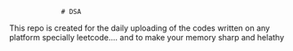                  # DSA 
This repo is created for the daily uploading of the codes written on any platform specially leetcode....  and to make your memory sharp and helathy                      
